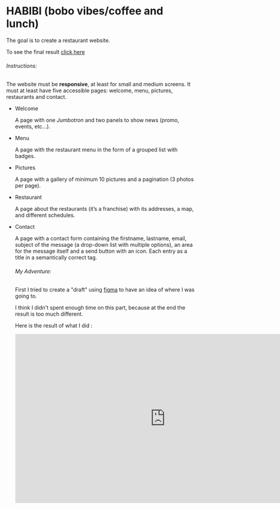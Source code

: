 # HABIBI (bobo vibes/coffee and lunch)

The goal is to create a restaurant website.

To see the final result [click here](https://guillaume-leo.github.io/restaurant-css-framework/)

######  Instructions:

The website must be **responsive**, at least for small and medium screens. It must at least have five accessible pages: welcome, menu, pictures, restaurants and contact.

* Welcome

  A page with one *Jumbotron* and two panels to show news (promo, events, etc…).

* Menu

  A page with the restaurant menu in the form of a grouped list with badges.

* Pictures

  A page with a gallery of minimum 10 pictures and a pagination (3 photos per page).

* Restaurant

  A page about the restaurants (it’s a franchise) with its addresses, a map, and different schedules.

* Contact

  A page with a contact form containing the firstname, lastname, email, subject of the message (a drop-down list with multiple options), an area for the message itself and a send button with an icon. Each entry as a title in a semantically correct tag.

  ###### My Adventure:

  

  First I tried to create a "draft" using [figma](www.figma.com) to have an idea of where I was going to.

  I think I didn't spent enough time on this part, because at the end the result is too much different.

  Here is the result of what I did : 

  <iframe style="border: 1px solid rgba(0, 0, 0, 0.1);" width="800" height="450" src="https://www.figma.com/embed?embed_host=share&url=https%3A%2F%2Fwww.figma.com%2Fproto%2Fa9QDPqemu3pTy8ssktlho3%2Frestaurant-css-framework%3Fnode-id%3D1%253A2%26scaling%3Dscale-down" allowfullscreen></iframe>